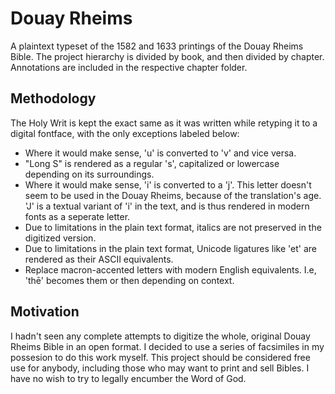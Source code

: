 # Douay Rheims
A plaintext typeset of the 1582 and 1633 printings of the Douay Rheims Bible. The project hierarchy is divided by book, and then divided by chapter. Annotations are included in the respective chapter folder.

## Methodology
The Holy Writ is kept the exact same as it was written while retyping it to a digital fontface, with the only exceptions labeled below:
- Where it would make sense, 'u' is converted to 'v' and vice versa.
- "Long S" is rendered as a regular 's', capitalized or lowercase depending on its surroundings.
- Where it would make sense, 'i' is converted to a 'j'. This letter doesn't seem to be used in the Douay Rheims, because of the translation's age. 'J' is a textual variant of 'i' in the text, and is thus rendered in modern fonts as a seperate letter.
- Due to limitations in the plain text format, italics are not preserved in the digitized version.
- Due to limitations in the plain text format, Unicode ligatures like 'et' are rendered as their ASCII equivalents.
- Replace macron-accented letters with modern English equivalents. I.e, 'thē' becomes them or then depending on context.

## Motivation
I hadn't seen any complete attempts to digitize the whole, original Douay Rheims Bible in an open format. I decided to use a series of facsimiles in my possesion to do this work myself. This project should be considered free use for anybody, including those who may want to print and sell Bibles. I have no wish to try to legally encumber the Word of God. 

